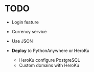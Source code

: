 # TODO
- Login feature
- Currency service
- Use JSON

- **Deploy** to PythonAnywhere or HeroKu
  - HeroKu configure PostgreSQL
  - Custom domains with HeroKu
